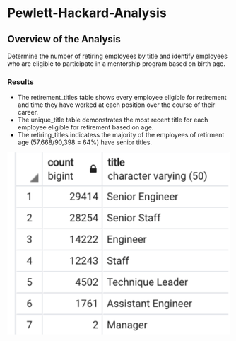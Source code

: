 # Pewlett-Hackard-Analysis
## Overview of the Analysis
Determine the number of retiring employees by title and identify employees who are eligible to participate in a mentorship program based on birth age.

### Results
* The retirement_titles table shows every employee eligible for retirement and time they have worked at each position over the course of their career.
* The unique_title table demonstrates the most recent title for each employee eligible for retirement based on age.
* The retiring_titles indicatess the majority of the employees of retirment age (57,668/90,398 = 64%) have senior titles.


![This is an image](https://github.com/Fbullman/Pewlett-Hackard-Analysis/blob/main/Pewlett-Hackard-Analysis/Senior%20retirees.png)
